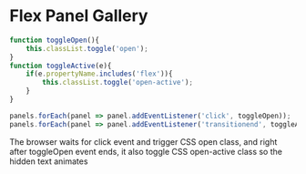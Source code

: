 # Flex Panel Gallery

```Javascript
function toggleOpen(){
    this.classList.toggle('open');
}
function toggleActive(e){
    if(e.propertyName.includes('flex')){
        this.classList.toggle('open-active');
    }
}

panels.forEach(panel => panel.addEventListener('click', toggleOpen));
panels.forEach(panel => panel.addEventListener('transitionend', toggleActive));
```
The browser waits for click event and trigger CSS open class, and right after toggleOpen event ends, it also toggle CSS open-active class so the hidden text animates